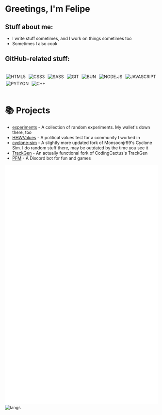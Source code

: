 # Greetings, I'm Felipe
## Stuff about me:
* I write stuff sometimes, and I work on things sometimes too
* Sometimes I also cook
## GitHub-related stuff:
<div style="display: inline_block"><br/>
  <img align="center" alt="HTML5" src="https://img.shields.io/badge/HTML5-E34F26?style=for-the-badge&logo=html5&logoColor=white" style="margin: .2rem"/>
  <img align="center" alt="CSS3" src="https://img.shields.io/badge/CSS3-1572B6?style=for-the-badge&logo=css3&logoColor=white" style="margin: .2rem" />
  <img align="center" alt="SASS" src="https://img.shields.io/badge/Sass-CC6699?style=for-the-badge&logo=sass&logoColor=white" style="margin: .2rem" />
  <img align="center" alt="GIT" src="https://img.shields.io/badge/GIT-E44C30?style=for-the-badge&logo=git&logoColor=white" style="margin: .2rem" />
  <img align="center" alt="BUN" src="https://img.shields.io/badge/Bun-%23000000.svg?style=for-the-badge&logo=bun&logoColor=white" style="margin: .2rem" />
  <img align="center" alt="NODE.JS" src="https://img.shields.io/badge/Node.js-43853D?style=for-the-badge&logo=node.js&logoColor=white" style="margin: .2rem" />
  <img align="center" alt="JAVASCRIPT" src="https://img.shields.io/badge/JavaScript-F7DF1E?style=for-the-badge&logo=javascript&logoColor=black" style="margin: .2rem" />
  <img align="center" alt="PYTYON" src="https://img.shields.io/badge/python-3670A0?style=for-the-badge&logo=python&logoColor=ffdd54" style="margin: .2rem" />
  <img align="center" alt="C++" src="https://img.shields.io/badge/c++-%2300599C.svg?style=for-the-badge&logo=c%2B%2B&logoColor=white)" style="margin: .2rem" />
</div><br/>

# 📚 Projects
- [experiments](https://github.com/StrawberryMaster/experiments) - A collection of random experiments. My wallet's down there, too
- [HHWValues](https://github.com/StrawberryMaster/HHWValues) - A political values test for a community I worked in
- [cyclone-sim](https://github.com/StrawberryMaster/cyclone-sim) - A slightly more updated fork of Monsoonjr99's Cyclone Sim. I do random stuff there, may be outdated by the time you see it
- [TrackGen](https://github.com/StrawberryMaster/TrackGen) - An actually functional fork of CodingCactus's TrackGen
- [PFM](https://github.com/StrawberryMaster/PFM-js) - A Discord bot for fun and games

![metrics](/github-metrics.svg)
![langs](https://github-readme-stats.vercel.app/api/top-langs/?username=StrawberryMaster&layout=compact&theme=chartreuse-dark)
<!---
StrawberryMaster/StrawberryMaster is a ✨ special ✨ repository because its `README.md` (this file) appears on your GitHub profile.
You can click the Preview link to take a look at your changes.
--->
